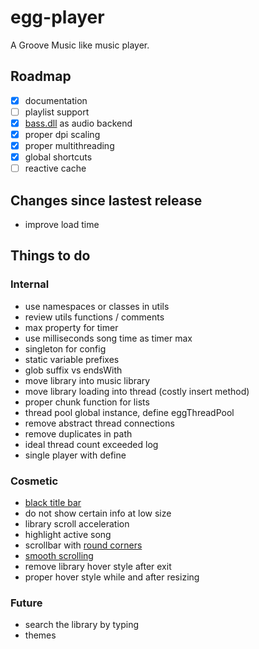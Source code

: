 # egg-player
A Groove Music like music player.

## Roadmap
- [x] documentation
- [ ] playlist support
- [x] [bass.dll](http://www.un4seen.com/) as audio backend
- [x] proper dpi scaling
- [x] proper multithreading
- [x] global shortcuts
- [ ] reactive cache

## Changes since lastest release
- improve load time

## Things to do

### Internal
- use namespaces or classes in utils
- review utils functions / comments
- max property for timer
- use milliseconds song time as timer max
- singleton for config
- static variable prefixes
- glob suffix vs endsWith
- move library into music library
- move library loading into thread (costly insert method)
- proper chunk function for lists
- thread pool global instance, define eggThreadPool
- remove abstract thread connections
- remove duplicates in path
- ideal thread count exceeded log
- single player with define

### Cosmetic
- [black title bar](https://msdn.microsoft.com/en-us/library/windows/desktop/ms724940%28v=vs.85%29.aspx)
- do not show certain info at low size
- library scroll acceleration
- highlight active song
- scrollbar with [round corners](https://stackoverflow.com/questions/12438095/qt-vertical-scroll-bar-stylesheets)
- [smooth scrolling](https://github.com/zhou13/qsmoothscrollarea)
- remove library hover style after exit
- proper hover style while and after resizing

### Future
- search the library by typing
- themes